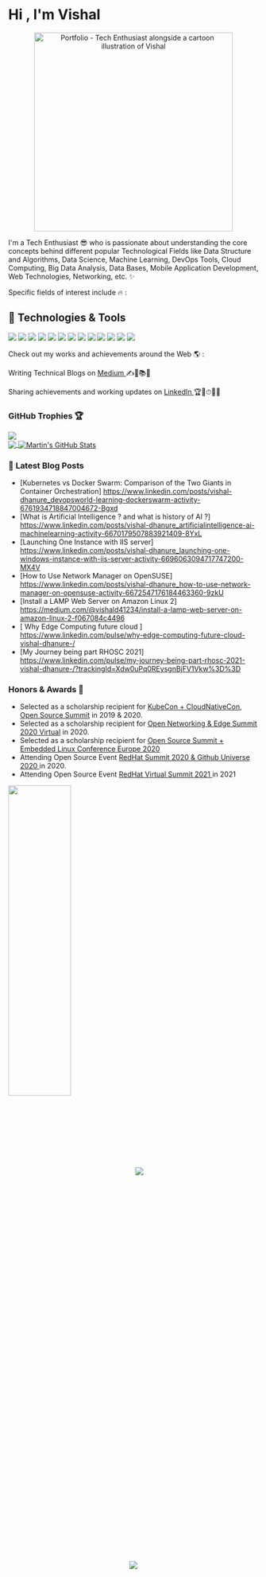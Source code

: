  <h1>Hi , I'm Vishal </h1> 
 <div align="center">
 <img src="https://raw.githubusercontent.com/Vi1234sh12/Vi1234sh12/main/Vishal_Readme.jpg" alt="Portfolio - Tech Enthusiast alongside a cartoon illustration of Vishal " height="400px" weight="555px">
 </div>

I'm a Tech Enthusiast 😎 who is passionate about understanding the core concepts behind different popular Technological Fields like Data Structure and Algorithms, Data Science, Machine Learning, DevOps Tools, Cloud Computing, Big Data Analysis, Data Bases, Mobile Application Development, Web Technologies, Networking, etc. ✨

Specific fields of interest include 🔥 :

## 🔧 Technologies & Tools
![](https://img.shields.io/badge/OS-Linux-informational?style=flat&logo=linux&logoColor=white&color=2bbc8a)
![](https://img.shields.io/badge/Editor-IntelliJ_IDEA-informational?style=flat&logo=intellij-idea&logoColor=white&color=2bbc8a)
![](https://img.shields.io/badge/Code-Python-informational?style=flat&logo=python&logoColor=white&color=2bbc8a)
![](https://img.shields.io/badge/Code-JavaScript-informational?style=flat&logo=javascript&logoColor=white&color=2bbc8a)
![](https://img.shields.io/badge/Code-Golang-informational?style=flat&logo=go&logoColor=white&color=2bbc8a)
![](https://img.shields.io/badge/Code-Make-informational?style=flat&logo=cmake&logoColor=white&color=2bbc8a)
![](https://img.shields.io/badge/Code-Vue-informational?style=flat&logo=vue.js&logoColor=white&color=2bbc8a)
![](https://img.shields.io/badge/Shell-Bash-informational?style=flat&logo=gnu-bash&logoColor=white&color=2bbc8a)
![](https://img.shields.io/badge/Tools-PostgreSQL-informational?style=flat&logo=postgresql&logoColor=white&color=2bbc8a)
![](https://img.shields.io/badge/Tools-Docker-informational?style=flat&logo=docker&logoColor=white&color=2bbc8a)
![](https://img.shields.io/badge/Tools-Kubernetes-informational?style=flat&logo=kubernetes&logoColor=white&color=2bbc8a)
![](https://img.shields.io/badge/Tools-Red_Hat_OpenShift-informational?style=flat&logo=red-hat-open-shift&logoColor=white&color=2bbc8a)
![](https://img.shields.io/badge/Cloud-Digital_Ocean-informational?style=flat&logo=digitalocean&logoColor=white&color=2bbc8a)


 Check out my works and achievements around the Web 🌎 :

 Writing Technical Blogs on <a href="https://medium.com/https:/@vishald41234">Medium </a> ✍📃📚💼

 Sharing achievements and working updates on <a href="https://www.linkedin.com/in/vishal-dhanure-33769916a">LinkedIn </a> 🏆🥇⏱👨‍✈️
 
### GitHub Trophies 🏆
  <a href="https://github.com/ryo-ma/github-profile-trophy" target="_blank">
    <img  src="https://github-profile-trophy.vercel.app/?username=Vi1234sh12&theme=gruvbox" />
  </a>
  
 <div>
<a href="https://github.com/Vi1234sh12">
  <img align="center" src="https://github-readme-stats.vercel.app/api/top-langs/?username=Vi1234sh12&hide=java,html&title_color=ffffff&text_color=c9cacc&icon_color=2bbc8a&bg_color=1d1f21" />
</a>
<a href="https://github.com/Vi1234sh12">
  <img align="center" src="https://github-readme-stats.vercel.app/api?username=Vi1234sh12&show_icons=true&line_height=35&count_private=true&title_color=ffffff&text_color=c9cacc&icon_color=2bbc8a&bg_color=1d1f21" alt="Martin's GitHub Stats" />
</a>
 </div>

### 📕 **Latest Blog Posts**
<!-- BLOG-POST-LIST:START -->
- [Kubernetes vs Docker Swarm: Comparison of the Two Giants in Container Orchestration] https://www.linkedin.com/posts/vishal-dhanure_devopsworld-learning-dockerswarm-activity-6761934718847004672-Bgxd
- [What is Artificial Intelligence ? and what is history of AI ?] https://www.linkedin.com/posts/vishal-dhanure_artificialintelligence-ai-machinelearning-activity-6670179507883921409-8YxL
- [Launching One Instance with IIS server] https://www.linkedin.com/posts/vishal-dhanure_launching-one-windows-instance-with-iis-server-activity-6696063094717747200-MX4V
- [How to Use Network Manager on OpenSUSE] https://www.linkedin.com/posts/vishal-dhanure_how-to-use-network-manager-on-opensuse-activity-6672547176184463360-9zkU
- [Install a LAMP Web Server on Amazon Linux 2] https://medium.com/@vishald41234/install-a-lamp-web-server-on-amazon-linux-2-f067084c4496
- [ Why Edge Computing future cloud ] https://www.linkedin.com/pulse/why-edge-computing-future-cloud-vishal-dhanure-/
- [My Journey being part RHOSC 2021] https://www.linkedin.com/pulse/my-journey-being-part-rhosc-2021-vishal-dhanure-/?trackingId=Xdw0uPq0REysgnBjFV1Vkw%3D%3D

<!-- BLOG-POST-LIST:END -->

### Honors & Awards 🏅


- Selected as a scholarship recipient for [KubeCon + CloudNativeCon](https://events19.linuxfoundation.org/events/kubecon-cloudnativecon-north-america-2019/), [Open Source Summit](https://events.linuxfoundation.org/open-source-summit-north-america/) in 2019 & 2020.
-  Selected as a scholarship recipient for [Open Networking & Edge Summit 2020 Virtual](https://events.linuxfoundation.org/archive/2020/open-networking-edge-summit-north-america/) in 2020.
-   Selected as a scholarship recipient for [Open Source Summit + Embedded Linux Conference Europe 2020](https://events.linuxfoundation.org/archive/2020/open-source-summit-europe/)
-   Attending Open Source Event  [ RedHat Summit 2020 & Github Universe 2020 ](https://githubuniverse.com/) in 2020.
-   Attending Open Source Event [RedHat Virtual Summit 2021 ](https://www.redhat.com/en/summit) in 2021

<img src="https://github.com/Vi1234sh12/Vi1234sh12/blob/main/RedHatOpenSourceContributor%20(3).png" height="40%" width="50%" align="Center"/> 
<img src="https://github.com/Vi1234sh12/Vi1234sh12/blob/main/rectangle%20(2).png" />

<br />
<div align="center">
  <img src="https://assets.website-files.com/5e51b3b0337309d672efd94c/5e51cc5933d368febc351897_footer-img.svg">
</div>
